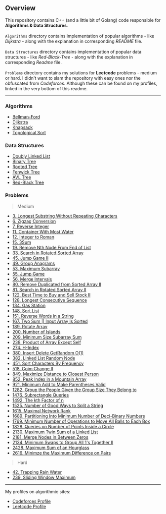 ## Overview

This repository contains C++ (and a little bit of Golang) code responsible 
for **Algorithms & Data Structures**. <br><br>
`Algorithms` directory contains implementation of popular algorithms - like *Dijkstra* - along with the explanation in corresponding *README* file. <br><br>
`Data Structures` directory contains implementation of popular data structures - like *Red-Black-Tree* - along with the explanation in corresponding *Readme* file. <br><br>
`Problems` directory contains my solutions for **Leetcode** problems - medium or hard. I didn't want to slam the repository with easy ones nor the obfuscated from *Codeforces*. Although these can be found on my profiles, linked in the very bottom of this readme.

---

### Algorithms
- [Bellman-Ford](https://github.com/wzslr321/algorithms_and_data_structures/tree/main/algorithms/bellman_ford)
- [Dijkstra](https://github.com/wzslr321/algorithms_and_data_structures/tree/main/algorithms/dijkstra)
- [Knapsack](https://github.com/wzslr321/algorithms_and_data_structures/tree/main/algorithms/knapsack)
- [Topological Sort](https://github.com/wzslr321/algorithms_and_data_structures/tree/main/algorithms/topological_sort)

### Data Structures
- [Doubly Linked List](https://github.com/wzslr321/algorithms_and_data_structures/tree/main/data_structures/doubly_linked_list)
- [Binary Tree](https://github.com/wzslr321/algorithms_and_data_structures/tree/main/data_structures/binary_tree)
- [Rooted Tree](https://github.com/wzslr321/algorithms_and_data_structures/tree/main/data_structures/better_rooted_tree)
- [Fenwick Tree](https://github.com/wzslr321/algorithms_and_data_structures/tree/main/data_structures/fenwick_tree)
- [AVL Tree](https://github.com/wzslr321/algorithms_and_data_structures/tree/main/data_structures/avl_tree)
- [Red-Black Tree](https://github.com/wzslr321/algorithms_and_data_structures/tree/main/data_structures/red_black_tree)

### Problems

>  Medium 

- [3. Longest Substring Without Repeating Characters](https://github.com/wzslr321/algorithms_and_data_structures/tree/main/problems/leetcode-3) 
- [6. Zigzag Conversion](https://github.com/wzslr321/algorithms_and_data_structures/tree/main/problems/leetcode-6) 
- [7. Reverse Integer](https://github.com/wzslr321/algorithms_and_data_structures/tree/main/problems/leetcode-7)  
- [11. Container With Most Water](https://github.com/wzslr321/algorithms_and_data_structures/tree/main/problems/leetcode-11) 
- [12. Integer to Roman](https://github.com/wzslr321/algorithms_and_data_structures/tree/main/problems/leetcode-12) 
- [15. 3Sum](https://github.com/wzslr321/algorithms_and_data_structures/tree/main/problems/leetcode-15) 
- [19. Remove Nth Node From End of List](https://github.com/wzslr321/algorithms_and_data_structures/tree/main/problems/leetcode-19)
- [33. Search in Rotated Sorted Array](https://github.com/wzslr321/algorithms_and_data_structures/tree/main/problems/leetcode-33)
- [45. Jump Game II](https://github.com/wzslr321/algorithms_and_data_structures/tree/main/problems/leetcode-45)
- [49. Group Anagrams](https://github.com/wzslr321/algorithms_and_data_structures/tree/main/problems/leetcode-49)
- [53. Maximum Subarray](https://github.com/wzslr321/algorithms_and_data_structures/tree/main/problems/leetcode-53)
- [55. Jump Game](https://github.com/wzslr321/algorithms_and_data_structures/tree/main/problems/leetcode-55)
- [56. Merge Intervals](https://github.com/wzslr321/algorithms_and_data_structures/tree/main/problems/leetcode-56)
- [80. Remove Duplicated from Sorted Array II](https://github.com/wzslr321/algorithms_and_data_structures/tree/main/problems/leetcode-80)
- [81. Search in Rotated Sorted Array II](https://github.com/wzslr321/algorithms_and_data_structures/tree/main/problems/leetcode-81)
- [122. Best Time to Buy and Sell Stock II](https://github.com/wzslr321/algorithms_and_data_structures/tree/main/problems/leetcode-122)
- [128. Longest Consecutive Sequence](https://github.com/wzslr321/algorithms_and_data_structures/tree/main/problems/leetcode-128)
- [134. Gas Station](https://github.com/wzslr321/algorithms_and_data_structures/tree/main/problems/leetcode-134)
- [148. Sort List](https://github.com/wzslr321/algorithms_and_data_structures/tree/main/problems/leetcode-148) 
- [151. Reverse Words in a String](https://github.com/wzslr321/algorithms_and_data_structures/tree/main/problems/leetcode-151)
- [167. Two Sum || Input Array Is Sorted](https://github.com/wzslr321/algorithms_and_data_structures/tree/main/problems/leetcode-167)
- [189. Rotate Array](https://github.com/wzslr321/algorithms_and_data_structures/tree/main/problems/leetcode-189)
- [200. Number of Islands](https://github.com/wzslr321/algorithms_and_data_structures/tree/main/problems/leetcode-200)
- [209. Minimum Size Subarray Sum](https://github.com/wzslr321/algorithms_and_data_structures/tree/main/problems/leetcode-209)
- [238. Product of Array Except Self](https://github.com/wzslr321/algorithms_and_data_structures/tree/main/problems/leetcode-238)
- [274. H-Index](https://github.com/wzslr321/algorithms_and_data_structures/tree/main/problems/leetcode-274)
- [380. Insert Delete GetRandom O(1)](https://github.com/wzslr321/algorithms_and_data_structures/tree/main/problems/leetcode-380)
- [382. Linked List Random Node](https://github.com/wzslr321/algorithms_and_data_structures/tree/main/problems/leetcode-382)
- [451. Sort Characters By Frequency](https://github.com/wzslr321/algorithms_and_data_structures/tree/main/problems/leetcode-451)
- [518. Coim Change II](https://github.com/wzslr321/algorithms_and_data_structures/tree/main/problems/leetcode-518)
- [849. Maximize Distance to Closest Person](https://github.com/wzslr321/algorithms_and_data_structures/tree/main/problems/leetcode-849)
- [852. Peak Index in a Mountain Array](https://github.com/wzslr321/algorithms_and_data_structures/tree/main/problems/leetcode-852)
- [921. Minimum Add to Make Parentheses Valid](https://github.com/wzslr321/algorithms_and_data_structures/tree/main/problems/leetcode-921)
- [1282. Group the People Given the Group Size They Belong to](https://github.com/wzslr321/algorithms_and_data_structures/tree/main/problems/leetcode-1282)
- [1476. Subrectangle Queries](https://github.com/wzslr321/algorithms_and_data_structures/tree/main/problems/leetcode-1476)
- [1492. The kth Factor of n](https://github.com/wzslr321/algorithms_and_data_structures/tree/main/problems/leetcode-1492)
- [1525. Number of Good Ways to Split a String](https://github.com/wzslr321/algorithms_and_data_structures/tree/main/problems/leetcode-1525)
- [1615. Maximal Network Rank](https://github.com/wzslr321/algorithms_and_data_structures/tree/main/problems/leetcode-1615)
- [1689. Partitioning Into Minimum Number of Deci-Binary Numbers](https://github.com/wzslr321/algorithms_and_data_structures/tree/main/problems/leetcode-1689)
- [1769. Minimum Number of Operations to Move All Balls to Each Box](https://github.com/wzslr321/algorithms_and_data_structures/tree/main/problems/leetcode-1769)
- [1828. Queries on Number of Points Inside a Circle](https://github.com/wzslr321/algorithms_and_data_structures/tree/main/problems/leetcode-1828)
- [2130. Maximum Twin Sum of a Linked List](https://github.com/wzslr321/algorithms_and_data_structures/tree/main/problems/leetcode-2130)
- [2181. Merge Nodes in Between Zeros](https://github.com/wzslr321/algorithms_and_data_structures/tree/main/problems/leetcode-2181)
- [2134. Minimum Swaps to Group All 1's Together II](https://github.com/wzslr321/algorithms_and_data_structures/tree/main/problems/leetcode-2134)
- [2428. Maximum Sum of an Hourglass](https://github.com/wzslr321/algorithms_and_data_structures/tree/main/problems/leetcode-2428)
- [2616. Minimze the Maximum Difference on Pairs](https://github.com/wzslr321/algorithms_and_data_structures/tree/main/problems/leetcode-2616)

> Hard
- [42. Trapping Rain Water](https://github.com/wzslr321/algorithms_and_data_structures/tree/main/problems/leetcode-42)
- [239. Sliding Window Maximum](https://github.com/wzslr321/algorithms_and_data_structures/tree/main/problems/leetcode-239)

---

My profiles on algorithmic sites:

- [Codeforces Profile](https://codeforces.com/profile/Creatix)
- [Leetcode Profile](https://leetcode.com/wzslr321)
